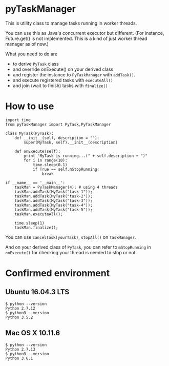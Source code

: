 # pyTaskManager

This is utility class to manage tasks running in worker threads.

You can use this as Java's concurrent executor but different.
(For instance, Future.get() is not implemented. This is a kind of just worker thread manager as of now.)

What you need to do are
 * to derive ```PyTask``` class
 * and override onExecute() on your derived class
 * and register the instance to ```PyTaskManager``` with ```addTask()```.
 * and execute registered tasks with ```executeAll()```
 * and join (wait to finish) tasks with ```finalize()```


# How to use

```
import time
from pyTaskManager import PyTask,PyTaskManager

class MyTask(PyTask):
	def __init__(self, description = ""):
		super(MyTask, self).__init__(description)

	def onExecute(self):
		print "MyTask is running...(" + self.description + ")"
		for i in range(10):
			time.sleep(0.1)
			if True == self.mStopRunning:
				break

if __name__ == '__main__':
	taskMan = PyTaskManager(4); # using 4 threads
	taskMan.addTask(MyTask("task-1"));
	taskMan.addTask(MyTask("task-2"));
	taskMan.addTask(MyTask("task-3"));
	taskMan.addTask(MyTask("task-4"));
	taskMan.addTask(MyTask("task-5"));
	taskMan.executeAll();

	time.sleep(1)
	taskMan.finalize();
```

You can use ```cancelTask(yourTask)```, ```stopAll()``` on ```TaskManager```.

And on your derived class of ```PyTask```, you can refer to ```mStopRunning``` in ```onExecute()``` for checking your thread is needed to stop or not.


# Confirmed environment

## Ubuntu 16.04.3 LTS

```
$ python --version
Python 2.7.12
$ python3 --version
Python 3.5.2
```

## Mac OS X 10.11.6

```
$ python --version
Python 2.7.13
$ python3 --version
Python 3.6.1
```
